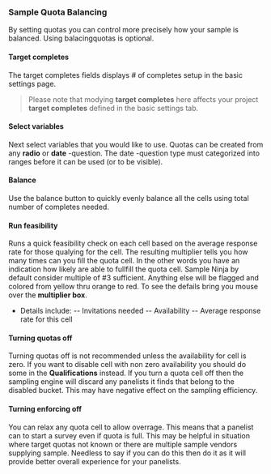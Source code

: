 ### Sample Quota Balancing

By setting quotas you can control more precisely how your sample is balanced. Using balacingquotas is optional.

#### Target completes

The target completes fields displays # of completes setup in the basic settings page. 

> Please note that modying **target completes** here affects your project **target completes** defined in the basic settings tab.

#### Select variables

Next select variables that you would like to use. Quotas can be created from any **radio** or **date** -question. The date -question type must categorized into ranges before it can be used (or to be visible).

#### Balance

Use the balance button to quickly evenly balance all the cells using total number of completes needed.

#### Run feasibility

Runs a quick feasibility check on each cell based on the average response rate for those qualying for the cell. The resulting multiplier tells you how many times can you fill the quota cell. In the other words you have an indication how likely are able to fullfill the quota cell. Sample Ninja by default consider multiple of #3 sufficient. Anything else will be flagged and colored from yellow thru orange to red. To see the defails bring you mouse over the **multiplier box**. 

- Details include:
-- Invitations needed
-- Availability
-- Average response rate for this cell

#### Turning quotas off

Turning quotas off is not recommended unless the availability for cell is zero. If you want to disable cell with non zero availability you should do some in the  **Qualifications** instead. If you turn a quota cell off then the sampling engine will discard any panelists it finds that belong to the disabled bucket. This may have negative effect on the sampling efficiency.

#### Turning enforcing off

You can relax any quota cell to allow overrage. This means that a panelist can to start a survey even if quota is full. This may be helpful in situation where target quotas not known or there are multiple sample vendors supplying sample. Needless to say if you can do this then do it as it will provide better overall experience for your panelists.

